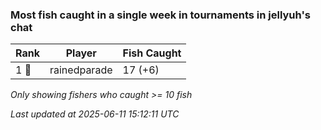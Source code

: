 ### Most fish caught in a single week in tournaments in jellyuh's chat
| Rank | Player | Fish Caught |
|------|--------|-----------|
| 1 🥇  | rainedparade  | 17 (+6) |

_Only showing fishers who caught >= 10 fish_

_Last updated at 2025-06-11 15:12:11 UTC_